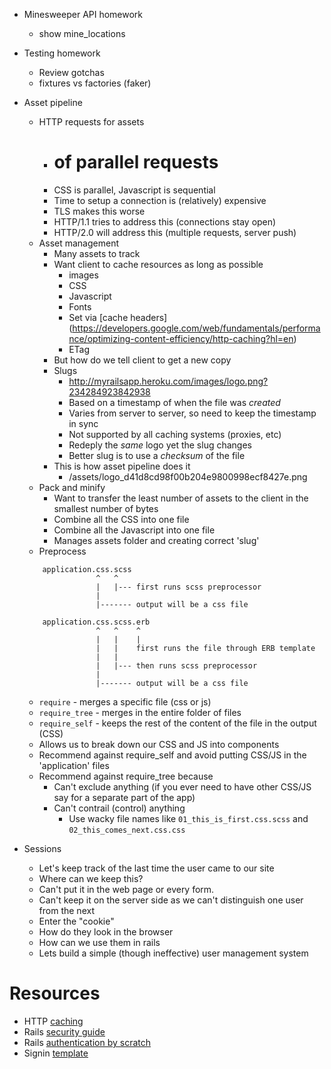 - Minesweeper API homework
  - show mine_locations
- Testing homework
  - Review gotchas
  - fixtures vs factories (faker)

- Asset pipeline
  - HTTP requests for assets
    - # of parallel requests
    - CSS is parallel, Javascript is sequential
    - Time to setup a connection is (relatively) expensive
    - TLS makes this worse
    - HTTP/1.1 tries to address this (connections stay open)
    - HTTP/2.0 will address this (multiple requests, server push)
  - Asset management
    - Many assets to track
    - Want client to cache resources as long as possible
      - images
      - CSS
      - Javascript
      - Fonts
      - Set via [cache headers] (https://developers.google.com/web/fundamentals/performance/optimizing-content-efficiency/http-caching?hl=en)
      - ETag
    - But how do we tell client to get a new copy
    - Slugs
      - http://myrailsapp.heroku.com/images/logo.png?234284923842938
      - Based on a timestamp of when the file was _created_
      - Varies from server to server, so need to keep the timestamp in sync
      - Not supported by all caching systems (proxies, etc)
      - Redeply the *same* logo yet the slug changes
      - Better slug is to use a _checksum_ of the file
    - This is how asset pipeline does it
      - /assets/logo_d41d8cd98f00b204e9800998ecf8427e.png
  - Pack and minify
    - Want to transfer the least number of assets to the client in the smallest number of bytes
    - Combine all the CSS into one file
    - Combine all the Javascript into one file
    - Manages assets folder and creating correct 'slug'    
  - Preprocess

  ```
      application.css.scss
                  ^   ^
                  |   |--- first runs scss preprocessor
                  |   
                  |------- output will be a css file
  ```

  ```
      application.css.scss.erb
                  ^   ^    ^
                  |   |    |
                  |   |    first runs the file through ERB template
                  |   |
                  |   |--- then runs scss preprocessor
                  |   
                  |------- output will be a css file
  ```

  - `require` - merges a specific file (css or js)
  - `require_tree` - merges in the entire folder of files
  - `require_self` - keeps the rest of the content of the file in the output (CSS)
  - Allows us to break down our CSS and JS into components
  - Recommend against require_self and avoid putting CSS/JS in the 'application' files
  - Recommend against require_tree because
    - Can't exclude anything (if you ever need to have other CSS/JS say for a separate part of the app)
    - Can't contrail (control) anything
      - Use wacky file names like `01_this_is_first.css.scss` and `02_this_comes_next.css.css`

- Sessions
  - Let's keep track of the last time the user came to our site
  - Where can we keep this?
  - Can't put it in the web page or every form.
  - Can't keep it on the server side as we can't distinguish one user from the next
  - Enter the "cookie"
  - How do they look in the browser
  - How can we use them in rails
  - Lets build a simple (though ineffective) user management system  

# Resources

- HTTP [caching](https://developers.google.com/web/fundamentals/performance/optimizing-content-efficiency/http-caching?hl=en)
- Rails [security guide](http://guides.rubyonrails.org/security.html)
- Rails [authentication by scratch](http://railscasts.com/episodes/250-authentication-from-scratch)
- Signin [template](http://getbootstrap.com/examples/signin/)
